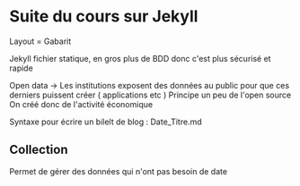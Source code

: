 # Suite du cours sur Jekyll 

Layout = Gabarit 

Jekyll fichier statique, en gros plus de BDD donc c'est plus sécurisé et rapide 

Open data -> Les institutions exposent des données au public pour que ces derniers puissent créer ( applications etc )
Principe un peu de l'open source 
On créé donc de l'activité économique 

Syntaxe pour écrire un bilelt de blog : Date_Titre.md

## Collection ##

Permet de gérer des données qui n'ont pas besoin de date 
